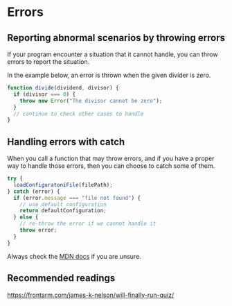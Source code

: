 # Errors

## Reporting abnormal scenarios by throwing errors

If your program encounter a situation that it cannot handle, you can throw errors to report the situation.

In the example below, an error is thrown when the given divider is zero.

```js
function divide(dividend, divisor) {
  if (divisor === 0) {
    throw new Error("The divisor cannot be zero");
  }
  // continue to check other cases to handle
}
```

## Handling errors with catch

When you call a function that may throw errors, and if you have a proper way to handle those errors, then you can choose to catch some of them.

```js
try {
  loadConfiguratoniFile(filePath);
} catch (error) {
  if (error.message === "file not found") {
    // use default configuration
    return defaultConfiguration;
  } else {
    // re-throw the error if we cannot handle it
    throw error;
  }
}
```

Always check the [MDN docs](https://developer.mozilla.org/en-US/docs/Web/JavaScript/Reference/Global_Objects/Error) if you are unsure.

## Recommended readings

https://frontarm.com/james-k-nelson/will-finally-run-quiz/
